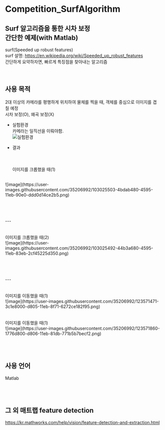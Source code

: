 # Competition_SurfAlgorithm  
  
## Surf 알고리즘을 통한 시차 보정 <br> 간단한 예제(with Matlab)  
surf(Speeded up robust features)  
surf 설명: https://en.wikipedia.org/wiki/Speeded_up_robust_features  
간단하게 요약하자면, 빠르게 특징점을 찾아내는 알고리즘  
<br><br>

## 사용 목적  
2대 이상의 카메라를 평행하게 위치하여 물체를 찍을 때, 객체를 중심으로 이미지를 겹칠 예정  
시차 보정(O), 왜곡 보정(X)  
  
  - 실험환경  
  카메라는 일직선을 이뤄야함.  
![실험환경](https://user-images.githubusercontent.com/35206992/103025145-8859e080-4594-11eb-9451-51754dd57d55.png)  
  
  
  - 결과    
<br><br><br>
이미지를 크롭했을 때(1)
<br>
![image](https://user-images.githubusercontent.com/35206992/103025503-4bdab480-4595-11eb-90e0-ddd0d14ce2b5.png)<br> 
<br><br><br><br>
---
<br><br><br>
이미지를 크롭했을 때(2)
<br>
![image](https://user-images.githubusercontent.com/35206992/103025492-44b3a680-4595-11eb-83eb-2cf45225d350.png)
<br><br><br><br><br>
---
<br><br><br>
이미지를 이동했을 때(1)
<br>
![image](https://user-images.githubusercontent.com/35206992/123571471-3c1e8000-d805-11eb-8f71-6272ce182f95.png)
<br><br><br>
이미지를 이동했을 때(1)
<br>
![image](https://user-images.githubusercontent.com/35206992/123571860-1776d800-d806-11eb-81db-771b5b7becf2.png)
<br><br><br><br>

## 사용 언어  
Matlab <br> 
<br>
<br>
<br>

## 그 외 매트랩 feature detection  
https://kr.mathworks.com/help/vision/feature-detection-and-extraction.html
<br>
<br>
<br>
<br>
<br>

